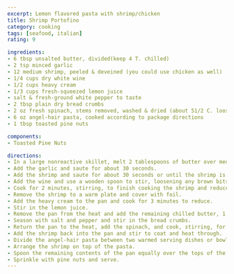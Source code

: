```yaml
---
excerpt: Lemon flavored pasta with shrimp/chicken
title: Shrimp Portofino
category: cooking
tags: [seafood, italian]
rating: 9

ingredients:
- 6 tbsp unsalted butter, divided(keep 4 T. chilled)
- 2 tsp minced garlic
- 12 medium shrimp, peeled & deveined (you could use chicken as well)
- 1/4 cups dry white wine
- 1/2 cups heavy cream
- 1/3 cups fresh-squeezed lemon juice
- salt & fresh-ground white pepper to taste
- 2 tbsp plain dry bread crumbs
- 2 oz fresh spinach, stems removed, washed & dried (about 51/2 C. loosely packed)
- 6 oz angel-hair pasta, cooked according to package directions
- 1 tbsp toasted pine nuts

components:
- Toasted Pine Nuts

directions:
- In a large nonreactive skillet, melt 2 tablespoons of butter over medium-high heat.
- Add the garlic and saute for about 30 seconds.
- Add the shrimp and saute for about 30 seconds or until the shrimp is just half cooked.
- Add the wine and use a wooden spoon to stir, loosening any brown bits on the bottom of- the pan.
- Cook for 2 minutes, stirring, to finish cooking the shrimp and reduce the liquid.
- Remove the shrimp to a warm plate and cover with foil.
- Add the heavy cream to the pan and cook for 3 minutes to reduce.
- Stir in the lemon juice.
- Remove the pan from the heat and add the remaining chilled butter, 1 tablespoon at a- time, stirring in the next piece after the one before it has just melted.
- Season with salt and pepper and stir in the bread crumbs.
- Return the pan to the heat, add the spinach, and cook, stirring, for 1 1/2 minutes or- just until the spinach has wilted.
- Add the shrimp back into the pan and stir to coat and heat through.
- Divide the angel-hair pasta between two warmed serving dishes or bowls.
- Arrange the shrimp on top of the pasta.
- Spoon the remaining contents of the pan equally over the tops of the pasta dishes.
- Sprinkle with pine nuts and serve.
---
```


